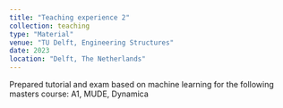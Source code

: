 ```yaml
---
title: "Teaching experience 2"
collection: teaching
type: "Material"
venue: "TU Delft, Engineering Structures"
date: 2023
location: "Delft, The Netherlands"
---
```


Prepared tutorial and exam based on machine learning for the following masters course: A1, MUDE, Dynamica


